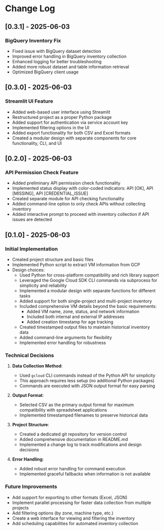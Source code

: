 # Change Log

## [0.3.1] - 2025-06-03

### BigQuery Inventory Fix

- Fixed issue with BigQuery dataset detection
- Improved error handling in BigQuery inventory collection
- Enhanced logging for better troubleshooting
- Added more robust dataset and table information retrieval
- Optimized BigQuery client usage

## [0.3.0] - 2025-06-03

### Streamlit UI Feature

- Added web-based user interface using Streamlit
- Restructured project as a proper Python package
- Added support for authentication via service account key
- Implemented filtering options in the UI
- Added export functionality for both CSV and Excel formats
- Created a modular design with separate components for core functionality, CLI, and UI

## [0.2.0] - 2025-06-03

### API Permission Check Feature

- Added preliminary API permission check functionality
- Implemented status display with color-coded indicators: API [OK], API [MISSING], API [CREDENTIAL_ISSUE]
- Created separate module for API checking functionality
- Added command-line option to only check APIs without collecting inventory
- Added interactive prompt to proceed with inventory collection if API issues are detected

## [0.1.0] - 2025-06-03

### Initial Implementation

- Created project structure and basic files
- Implemented Python script to extract VM information from GCP
- Design choices:
  - Used Python for cross-platform compatibility and rich library support
  - Leveraged the Google Cloud SDK CLI commands via subprocess for simplicity and reliability
  - Implemented a modular design with separate functions for different tasks
  - Added support for both single-project and multi-project inventory
  - Included comprehensive VM details beyond the basic requirements:
    - Added VM name, zone, status, and network information
    - Included both internal and external IP addresses
    - Added creation timestamp for age tracking
  - Created timestamped output files to maintain historical inventory data
  - Added command-line arguments for flexibility
  - Implemented error handling for robustness

### Technical Decisions

1. **Data Collection Method**: 
   - Used `gcloud` CLI commands instead of the Python API for simplicity
   - This approach requires less setup (no additional Python packages)
   - Commands are executed with JSON output format for easy parsing

2. **Output Format**:
   - Selected CSV as the primary output format for maximum compatibility with spreadsheet applications
   - Implemented timestamped filenames to preserve historical data

3. **Project Structure**:
   - Created a dedicated git repository for version control
   - Added comprehensive documentation in README.md
   - Implemented a change log to track modifications and design decisions

4. **Error Handling**:
   - Added robust error handling for command execution
   - Implemented graceful fallbacks when information is not available

### Future Improvements

- Add support for exporting to other formats (Excel, JSON)
- Implement parallel processing for faster data collection from multiple projects
- Add filtering options (by zone, machine type, etc.)
- Create a web interface for viewing and filtering the inventory
- Add scheduling capabilities for automated inventory collection
